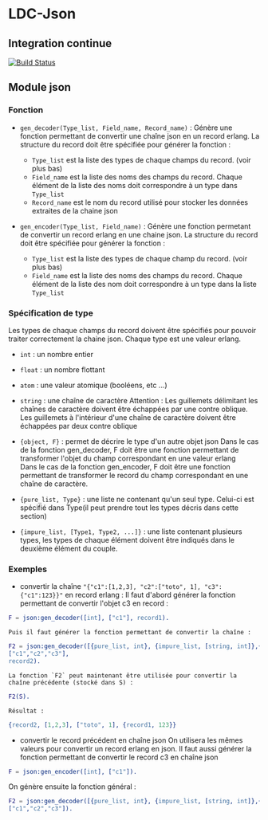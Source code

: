 # LDC-Json

## Integration continue

[![Build Status](https://magnum.travis-ci.com/derniercri/ldc-json.svg?token=p2JVdRH4ZTM3RrdbkBvo&branch=master)](https://magnum.travis-ci.com/derniercri/ldc-json)


## Module json


### Fonction
- `gen_decoder(Type_list, Field_name, Record_name)` :
    Génère une fonction permettant de convertir une chaîne json en un record erlang.
	La structure du record doit être spécifiée pour générer la fonction :
	
    - `Type_list` est la liste des types de chaque champs du record. (voir plus bas)
    - `Field_name` est la liste des noms des champs du record. Chaque élément de la liste des noms doit correspondre à un type dans `Type_list`
	- `Record_name` est le nom du record utilisé pour stocker les données extraites de la chaine json

- `gen_encoder(Type_list, Field_name)` :
    Génère une fonction permetant de convertir un record erlang en une chaine json.
	La structure du record doit être spécifiée pour générer la fonction :
	
    - `Type_list` est la liste des types de chaque champ du record. (voir plus bas)
    - `Field_name` est la liste des noms des champs du record. Chaque élément de la liste des nom doit correspondre à un type dans la liste `Type_list`

### Spécification de type
Les types de chaque champs du record doivent être spécifiés pour pouvoir traiter correctement la chaine json. Chaque type est une valeur erlang.

- `int` : un nombre entier
- `float` : un nombre flottant
- `atom` : une valeur atomique (booléens, etc ...)
- `string` : une chaîne de caractère
  Attention : Les guillemets délimitant les chaînes de caractère doivent être échappées par une contre oblique. Les guillemets à l'intérieur d'une chaîne de caractère doivent être échappées par deux contre oblique

- `{object, F}` : permet de décrire le type d'un autre objet json
  Dans le cas de la fonction gen_decoder, F doit être une fonction permettant de transformer l'objet du champ correspondant en une valeur erlang  
  Dans le cas de la fonction gen_encoder, F doit être une fonction permettant de transformer le record du champ correspondant en une chaîne de caractère.

- `{pure_list, Type}` : une liste ne contenant qu'un seul type. Celui-ci est spécifié dans Type(il peut prendre tout les types décris dans cette section)
- `{impure_list, [Type1, Type2, ...]}` : une liste contenant plusieurs types, les types  de chaque élément doivent être indiqués dans le deuxième élément du couple.

### Exemples

- convertir la chaîne `"{"c1":[1,2,3], "c2":["toto", 1], "c3":{"c1":123}}"` en record erlang :
Il faut d'abord générer la fonction permettant de convertir l'objet c3 en record :

```erl
F = json:gen_decoder([int], ["c1"], record1).
```

	Puis il faut générer la fonction permettant de convertir la chaîne :

```erl
F2 = json:gen_decoder([{pure_list, int}, {impure_list, [string, int]},{object, F}],
["c1","c2","c3"],
record2).
```

	La fonction `F2` peut maintenant être utilisée pour convertir la chaîne précédente (stocké dans S) :

```erl
F2(S).
```

	Résultat :

```erl
{record2, [1,2,3], ["toto", 1], {record1, 123}}
```

- convertir le record précédent en chaîne json
  On utilisera les mêmes valeurs pour convertir un record erlang en json.
  Il faut aussi générer la fonction permettant de convertir le record c3 en chaîne json

```erl 
F = json:gen_encoder([int], ["c1"]).
```
  
  On génère ensuite la fonction général :

```erl  
F2 = json:gen_decoder([{pure_list, int}, {impure_list, [string, int]},{object, F}],
["c1","c2","c3"]).
```
